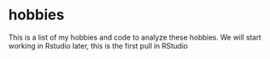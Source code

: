# hobbies
This is a list of my hobbies and code to analyze these hobbies.
We will start working in Rstudio later, this is the first pull in RStudio

